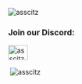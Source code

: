 <p align="left"> <img src="https://komarev.com/ghpvc/?username=asscitz&label=Profile%20views&color=0e75b6&style=flat" alt="asscitz" /> </p>

<h3 align="left">Join our Discord:</h3>
<p align="left">
<a href="https://discord.gg/asscitz" target="blank"><img align="center" src="https://raw.githubusercontent.com/rahuldkjain/github-profile-readme-generator/master/src/images/icons/Social/discord.svg" alt="asscitz" height="30" width="40" /></a>
</p>


<p>&nbsp;<img align="center" src="https://github-readme-stats.vercel.app/api?username=asscitz&show_icons=true&locale=en" alt="asscitz" /></p>

